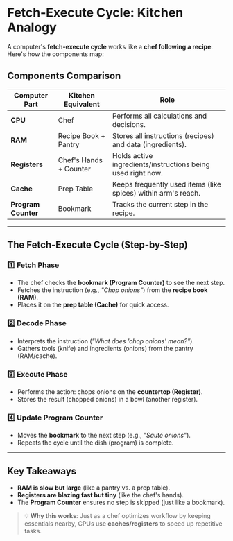 # Fetch-Execute Cycle: Kitchen Analogy  

A computer's **fetch-execute cycle** works like a **chef following a recipe**. Here's how the components map:  

## Components Comparison  

| Computer Part       | Kitchen Equivalent       | Role                                                                 |
|---------------------|--------------------------|----------------------------------------------------------------------|
| **CPU**            | Chef                     | Performs all calculations and decisions.                             |
| **RAM**            | Recipe Book + Pantry     | Stores all instructions (recipes) and data (ingredients).            |
| **Registers**      | Chef's Hands + Counter   | Holds active ingredients/instructions being used right now.           |
| **Cache**          | Prep Table               | Keeps frequently used items (like spices) within arm's reach.        |
| **Program Counter**| Bookmark                 | Tracks the current step in the recipe.                               |

---

## The Fetch-Execute Cycle (Step-by-Step)  

### 1️⃣ **Fetch Phase**  
- The chef checks the **bookmark (Program Counter)** to see the next step.  
- Fetches the instruction (e.g., *"Chop onions"*) from the **recipe book (RAM)**.  
- Places it on the **prep table (Cache)** for quick access.  

### 2️⃣ **Decode Phase**  
- Interprets the instruction (*"What does 'chop onions' mean?"*).  
- Gathers tools (knife) and ingredients (onions) from the pantry (RAM/cache).  

### 3️⃣ **Execute Phase**  
- Performs the action: chops onions on the **countertop (Register)**.  
- Stores the result (chopped onions) in a bowl (another register).  

### 4️⃣ **Update Program Counter**  
- Moves the **bookmark** to the next step (e.g., *"Sauté onions"*).  
- Repeats the cycle until the dish (program) is complete.  

---

## Key Takeaways  
- **RAM is slow but large** (like a pantry vs. a prep table).  
- **Registers are blazing fast but tiny** (like the chef's hands).  
- The **Program Counter** ensures no step is skipped (just like a bookmark).  

> 💡 **Why this works**: Just as a chef optimizes workflow by keeping essentials nearby, CPUs use **caches/registers** to speed up repetitive tasks.  
